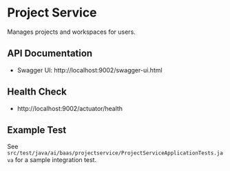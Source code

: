 # Project Service

Manages projects and workspaces for users.

## API Documentation
- Swagger UI: http://localhost:9002/swagger-ui.html

## Health Check
- http://localhost:9002/actuator/health

## Example Test
See `src/test/java/ai/baas/projectservice/ProjectServiceApplicationTests.java` for a sample integration test. 